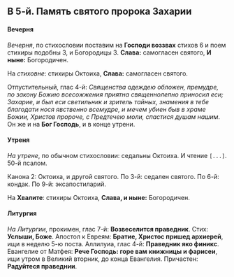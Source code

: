 
## В 5-й. Память святого пророка Захарии

#### Вечерня

*Вечерня*, по стихословии поставим на **Господи воззвах** стихов 6 и
поем стихиры подобны 3, и Богородицы 3. **Слава:** самогласен святого, 
**И ныне:** Богородичен.

На *стиховне*: стихиры Октоиха, **Слава:** самогласен святого.

Отпустительный, глас 4-й: *Священства одеждею обложен, премудре, 
по закону Божию всесожжения приятна священнолепно приносил еси; 
Захарие, и был еси светильник и зритель тайных, знамения в тебе 
благодати нося явственно всемудре, и мечем убиен быв в храме Божии, 
Христов пророче, с Предтечею моли, спастися душам нашим*.
Он же и на **Бог Господь**, и в конце утрени.

#### Утреня

*На утрене*, по обычном стихословии: седальны Октоиха. И чтение `[...]`. 
50-й псалом.

Канона 2: Октоиха, и другой святого. 
По 3-й: седален святого. 
По 6-й: кондак. 
По 9-й: эксапостиларий.

На **Хвалите**: стихиры Октоиха, **Слава, и ныне:** Богородичен.

#### Литургия

*На Литургии*, прокимен, глас 7-й: **Возвеселится праведник**. Стих: **Услыши, Боже**. 
Апостол к Евреям: **Братие, Христос пришед архиерей**, ищи в неделю 5-ю поста. 
Аллилуиа, глас 4-й: **Праведник яко финикс**. 
Евангелие от Матфея: **Рече Господь: горе вам книжницы и фарисеи**, ищи 
утром в Великий вторник, до конца Евангелия. 
Причастен: **Радуйтеся праведнии**.
